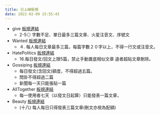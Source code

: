 ```yaml
---
title: 已上線板規
date: 2022-02-09 15:55:43
---
```


- give [板規連結](https://www.ptt.cc/bbs/give/M.1612495900.A.C32.html)
  - 2-5◎ 字數不足、單日最多三篇文章、火星注音文、序號文
- Wanted [板規連結](https://www.ptt.cc/bbs/Wanted/M.1608829773.A.D3B.html)
  - ４.  每人每日文章最多三篇，每篇字數２０字以上，不得一行文或注音文。
- HatePolitics [板規連結](https://www.ptt.cc/bbs/HatePolitics/M.1617115262.A.D60.html)
  - 16.每日發文/回文上限5篇，禁止手動置底相似文章 違者超貼文章刪除。
- Gossiping [板規連結](https://www.ptt.cc/bbs/Gossiping/M.1637425085.A.07D.html)
  - 每日發文(含回文)額度，不得超過五篇。
  - 問卦不得超過二篇
  - 新聞每一天只能張貼一篇
- AllTogether [板規連結](https://www.ptt.cc/bbs/AllTogether/M.1643211430.A.5FB.html)
  - 每一使用者七天（以發文日起算）只能發表一篇文章，
- Beauty [板規連結](https://www.ptt.cc/bbs/Beauty/M.1630069980.A.84B.html)
  - (十八) 每人每日只得發表三篇文章(刪文亦視為配額)